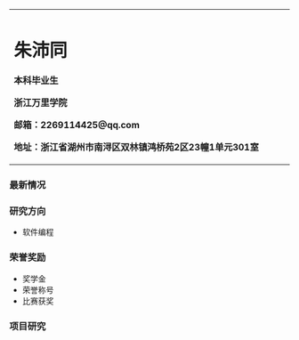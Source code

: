 <table border="0">
  <tr>
    <td width="75%">
      <h1>朱沛同</h1>
      <p><b>本科毕业生</b></p>
      <p><b>浙江万里学院</b></p>
      <p><b>邮箱：2269114425@qq.com</b></p>
      <p><b>地址：浙江省湖州市南浔区双林镇鸿桥苑2区23幢1单元301室</b></p>
    </td>
  </tr>
</table>

 ### 最新情况
 ### 研究方向
 - 软件编程
 ### 荣誉奖励
 - 奖学金
 - 荣誉称号
 - 比赛获奖
 ### 项目研究

